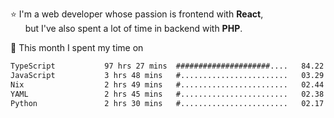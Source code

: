 ⭐ I'm a web developer whose passion is frontend with <b>React</b>,<br/>
&nbsp; &nbsp; &nbsp; but I've also spent a lot of time in backend with <b>PHP</b>.

📅 This month I spent my time on

<!--START_SECTION:waka-->

```txt
TypeScript           97 hrs 27 mins  #####################....   84.22 %
JavaScript           3 hrs 48 mins   #........................   03.29 %
Nix                  2 hrs 49 mins   #........................   02.44 %
YAML                 2 hrs 45 mins   #........................   02.38 %
Python               2 hrs 30 mins   #........................   02.17 %
```

<!--END_SECTION:waka-->
